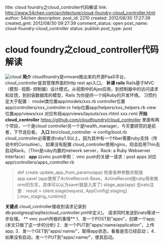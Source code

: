 title: cloud foundry之cloud_controller代码解读
link: http://www.54chen.com/architecture/cloud-foundry-cloud_controller.html
author: 54chen
description: 
post_id: 2210
created: 2012/08/30 17:27:39
created_gmt: 2012/08/30 09:27:39
comment_status: open
post_name: cloud-foundry-cloud_controller
status: publish
post_type: post

# cloud foundry之cloud_controller代码解读

![cloud](http://img.taobaocdn.com/imgextra/i4/13078490/T2UAulXnlbXXXXXXXX_!!13078490.png) **简介** cloudfoundry是vmvare推出来的开源PaaS平台，cloud_controller是其管理界面的http rest api入口。 **补课 rails** Rails基于MVC（模型- 视图- 控制器）设计模式。从视图中的Ajax应用，到控制器中的访问请求和反馈，到封装数据库的模型，Rails 为你提供一个纯Ruby的开发环境。 习惯约定大于配置： model类位置app/models/xxx.rb controller位置app/controllers/xxx_controller.rc help位置app/helpers/xxx_helpers.rb view位置app/views/xxx 对应布局app/views/layouts/xxx.rhtml xxx.rxml **开始cloud_controller** https://github.com/cloudfoundry/cloud_controller 里面有两个项目，一个是cloud controller另一个是health_manager，今天要研究的是前者，下节说后者。 **入口** bin/cloud_controller -> config/boot.rb cloud_controller必需要求ruby1.9以上，因为其中有一个fiber需要ruby支持（传说中的Coroutine）。 如果没有配置 cloud_controller使用nginx，则会启用Thin去启动Rack。（Thin是ruby内置的network server，Rack: a Ruby Webserver Interface） **app** 以vmc push举例： vmc push的关键一请求：post apps 对应app/controllers/apps_controller.rb 

> def create update_app_from_params(app) 检查各种参数并赋值 app.save! (app使用了ActiveRecord::Base，ActiveRecord是ruby用来做orm的东东，具体可以认为save!就是入库了) stage_app(app) 去nats注册：result = client.stage(request, AppConfig[:staging][:max_staging_runtime])

**关键点** cloud_controller接收到请求记录到db:postgresql/sqlite(cloud_controller.yml中定义)。 请求同时发送到nats等进一步处理。 ** vmc push所做的事情** 1．发一个POST到”apps”，创建一个app; (本文只做了这一步的分析) 2．发一个PUT到”apps/:name/application”，上传app; 3．发一个GET到”apps/:name/”，取得app状态，看看是否已经启动； 4．如果没有启动，发一个PUT到”apps/:name/”，使其启动。